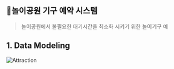 ## 🚂놀이공원 기구 예약 시스템
> 놀이공원에서 불필요한 대기시간을 최소화 시키기 위한 놀이기구 예

## 1. Data Modeling
![Attraction](https://user-images.githubusercontent.com/57335699/130541157-dd8fde11-2f02-48e6-b5e9-0b2f201a71d7.PNG)


